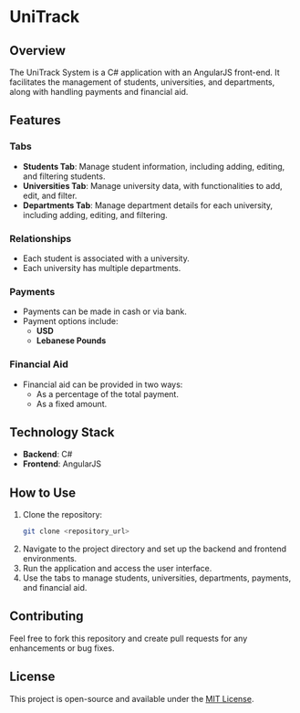 # UniTrack

## Overview
The UniTrack System is a C# application with an AngularJS front-end. It facilitates the management of students, universities, and departments, along with handling payments and financial aid.

## Features
### Tabs
- **Students Tab**: Manage student information, including adding, editing, and filtering students.
- **Universities Tab**: Manage university data, with functionalities to add, edit, and filter.
- **Departments Tab**: Manage department details for each university, including adding, editing, and filtering.

### Relationships
- Each student is associated with a university.
- Each university has multiple departments.

### Payments
- Payments can be made in cash or via bank.
- Payment options include:
  - **USD**
  - **Lebanese Pounds**

### Financial Aid
- Financial aid can be provided in two ways:
  - As a percentage of the total payment.
  - As a fixed amount.

## Technology Stack
- **Backend**: C#
- **Frontend**: AngularJS

## How to Use
1. Clone the repository:
   ```bash
   git clone <repository_url>
   ```
2. Navigate to the project directory and set up the backend and frontend environments.
3. Run the application and access the user interface.
4. Use the tabs to manage students, universities, departments, payments, and financial aid.

## Contributing
Feel free to fork this repository and create pull requests for any enhancements or bug fixes.

## License
This project is open-source and available under the [MIT License](LICENSE).

